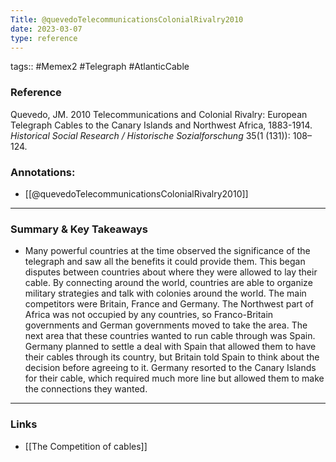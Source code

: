 ```yaml
---
Title: @quevedoTelecommunicationsColonialRivalry2010
date: 2023-03-07
type: reference
---
```

tags:: #Memex2 #Telegraph #AtlanticCable 

### Reference 

Quevedo, JM. 2010 Telecommunications and Colonial Rivalry: European Telegraph Cables to the Canary Islands and Northwest Africa, 1883-1914. _Historical Social Research / Historische Sozialforschung_ 35(1 (131)): 108–124.

### Annotations: 
- [[@quevedoTelecommunicationsColonialRivalry2010]]

---

### Summary & Key Takeaways

- Many powerful countries at the time observed the significance of the telegraph and saw all the benefits it could provide them. This began disputes between countries about where they were allowed to lay their cable. By connecting around the world, countries are able to organize military strategies and talk with colonies around the world. The main competitors were Britain, France and Germany. The Northwest part of Africa was not occupied by any countries, so Franco-Britain governments and German governments moved to take the area. The next area that these countries wanted to run cable through was Spain. Germany planned to settle a deal with Spain that allowed them to have their cables through its country, but Britain told Spain to think about the decision before agreeing to it. Germany resorted to the Canary Islands for their cable, which required much more line but allowed them to make the connections they wanted.

--- 

### Links
- [[The Competition of cables]]